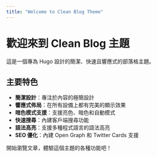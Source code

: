 ```yaml
---
title: "Welcome to Clean Blog Theme"
---
```


# 歡迎來到 Clean Blog 主題

這是一個專為 Hugo 設計的簡潔、快速且響應式的部落格主題。

## 主要特色

- **簡潔設計**：專注於內容的極簡設計
- **響應式佈局**：在所有設備上都有完美的顯示效果
- **暗色模式支援**：支援亮色、暗色和自動模式
- **快速搜尋**：內建客戶端搜尋功能
- **語法高亮**：支援多種程式語言的語法高亮
- **SEO 優化**：內建 Open Graph 和 Twitter Cards 支援

開始瀏覽文章，體驗這個主題的各種功能吧！
